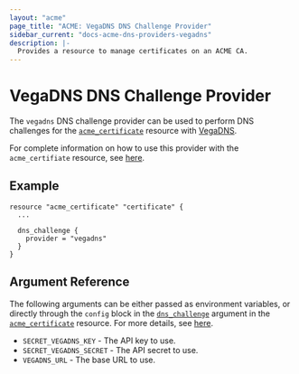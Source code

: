 ```yaml
---
layout: "acme"
page_title: "ACME: VegaDNS DNS Challenge Provider"
sidebar_current: "docs-acme-dns-providers-vegadns"
description: |-
  Provides a resource to manage certificates on an ACME CA.
---
```


# VegaDNS DNS Challenge Provider

The `vegadns` DNS challenge provider can be used to perform DNS challenges for
the [`acme_certificate`][resource-acme-certificate] resource with
[VegaDNS][provider-service-page].

[resource-acme-certificate]: /docs/providers/acme/r/certificate.html
[provider-service-page]: https://github.com/shupp/VegaDNS-API

For complete information on how to use this provider with the `acme_certifiate`
resource, see [here][resource-acme-certificate-dns-challenges].

[resource-acme-certificate-dns-challenges]: /docs/providers/acme/r/certificate.html#using-dns-challenges

## Example

```hcl
resource "acme_certificate" "certificate" {
  ...

  dns_challenge {
    provider = "vegadns"
  }
}
```

## Argument Reference

The following arguments can be either passed as environment variables, or
directly through the `config` block in the
[`dns_challenge`][resource-acme-certificate-dns-challenge-arg] argument in the
[`acme_certificate`][resource-acme-certificate] resource. For more details, see
[here][resource-acme-certificate-dns-challenges].

[resource-acme-certificate-dns-challenge-arg]: /docs/providers/acme/r/certificate.html#dns_challenge

* `SECRET_VEGADNS_KEY` - The API key to use.
* `SECRET_VEGADNS_SECRET` - The API secret to use.
* `VEGADNS_URL` - The base URL to use.
